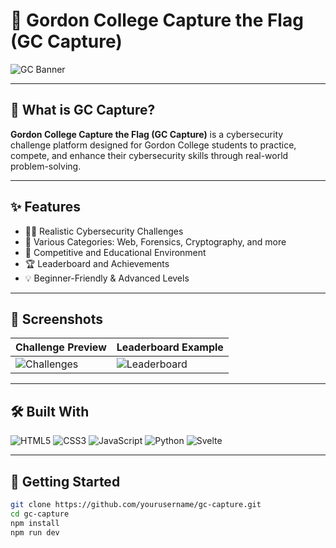 # 🎯 Gordon College Capture the Flag (GC Capture)

![GC Banner](https://via.placeholder.com/800x200.png?text=Gordon+College+Capture+the+Flag)

---

## 🏁 What is GC Capture?

**Gordon College Capture the Flag (GC Capture)** is a cybersecurity challenge platform designed for Gordon College students to practice, compete, and enhance their cybersecurity skills through real-world problem-solving.

---

## ✨ Features

- 🕵️‍♂️ Realistic Cybersecurity Challenges  
- 🧩 Various Categories: Web, Forensics, Cryptography, and more  
- 🎉 Competitive and Educational Environment  
- 🏆 Leaderboard and Achievements  
- 💡 Beginner-Friendly & Advanced Levels  

---

## 📸 Screenshots

| Challenge Preview                           | Leaderboard Example                          |
|---------------------------------------------|----------------------------------------------|
| ![Challenges](https://via.placeholder.com/400x200.png?text=Challenge+Preview) | ![Leaderboard](https://via.placeholder.com/400x200.png?text=Leaderboard) |

---

## 🛠️ Built With

![HTML5](https://img.shields.io/badge/HTML5-E34F26?style=for-the-badge&logo=html5&logoColor=white)
![CSS3](https://img.shields.io/badge/CSS3-1572B6?style=for-the-badge&logo=css3&logoColor=white)
![JavaScript](https://img.shields.io/badge/JavaScript-F7DF1E?style=for-the-badge&logo=javascript&logoColor=black)
![Python](https://img.shields.io/badge/Python-3776AB?style=for-the-badge&logo=python&logoColor=white)
![Svelte](https://img.shields.io/badge/Svelte-FF3E00?style=for-the-badge&logo=svelte&logoColor=white)

---

## 🚀 Getting Started

```bash
git clone https://github.com/yourusername/gc-capture.git
cd gc-capture
npm install
npm run dev
